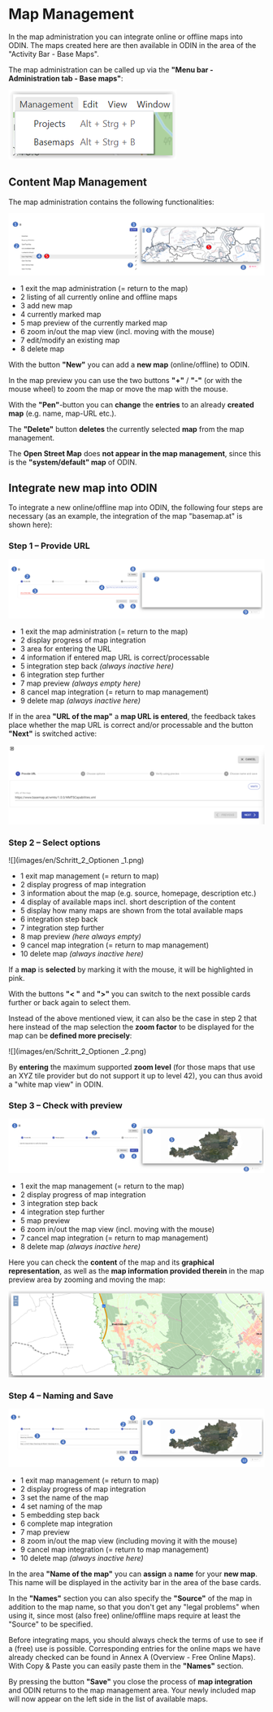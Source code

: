 # **Map Management**


In the map administration you can integrate online or offline maps into ODIN. The maps created here are then available in ODIN in the area of the "Activity Bar - Base Maps".

The map administration can be called up via the **"Menu bar - Administration tab - Base maps"**:

![](images/en/Kartenverwaltung.png)

## **Content Map Management**



The map administration contains the following functionalities:

![](images/en/Inhalt_Kartenverwaltung.png)

- <span class="blue">1</span> exit the map administration (= return to the map)
- <span class="blue">2</span> listing of all currently online and offline maps
- <span class="blue">3</span> add new map
- <span class="blue">4</span> currently marked map
- <span class="red">5</span> map preview of the currently marked map
- <span class="blue">6</span> zoom in/out the map view (incl. moving with the mouse)
- <span class="blue">7</span> edit/modify an existing map
- <span class="blue">8</span> delete map



With the button **"New"** you can add a **new map** (online/offline) to ODIN.

In the map preview you can use the two buttons **"+"** / **"-"** (or with the mouse wheel) to zoom the map or move the map with the mouse.

With the **"Pen"**-button you can **change** the **entries** to an already **created map** (e.g. name, map-URL etc.).

The **"Delete"** button **deletes** the currently selected **map** from the map management.

The **Open Street Map** does **not appear in the map management**, since this is the **"system/default" map** of ODIN.





## **Integrate new map into ODIN**



To integrate a new online/offline map into ODIN, the following four steps are necessary (as an example, the integration of the map "basemap.at" is shown here):



### **Step 1 – Provide URL**

![](images/en/Schritt_1_URL_1.png)

- <span class="blue">1</span> exit the map administration (= return to the map)
- <span class="blue">2</span> display progress of map integration
- <span class="blue">3</span> area for entering the URL
- <span class="blue">4</span> information if entered map URL is correct/processable
- <span class="blue">5</span> integration step back *(always inactive here)*
- <span class="blue">6</span> integration step further
- <span class="blue">7</span> map preview *(always empty here)*
- <span class="blue">8</span> cancel map integration (= return to map management)
- <span class="blue">9</span> delete map *(always inactive here)*



If in the area **"URL of the map"** a **map URL is entered**, the feedback takes place whether the map URL is correct and/or processable and the button **"Next"** is switched active:

![](images/en/Schritt_1_URL_2.png)



### **Step 2 – Select options**

![](images/en/Schritt_2_Optionen _1.png)

- <span class="blue">1</span> exit map management (= return to map)
- <span class="blue">2</span> display progress of map integration
- <span class="blue">3</span> information about the map (e.g. source, homepage, description etc.)
- <span class="blue">4</span> display of available maps incl. short description of the content
- <span class="blue">5</span> display how many maps are shown from the total available maps
- <span class="blue">6</span> integration step back
- <span class="blue">7</span> integration step further
- <span class="blue">8</span> map preview *(here always empty)*
- <span class="blue">9</span> cancel map integration (= return to map management)
- <span class="blue">10</span> delete map *(always inactive here)*



If a **map** is **selected** by marking it with the mouse, it will be highlighted in pink.

With the buttons **"&lt; "** and **"&gt;"** you can switch to the next possible cards further or back again to select them.

Instead of the above mentioned view, it can also be the case in step 2 that here instead of the map selection the **zoom factor** to be displayed for the map can be **defined more precisely**:

![](images/en/Schritt_2_Optionen _2.png)



By **entering** the maximum supported **zoom level** (for those maps that use an XYZ tile provider but do not support it up to level 42), you can thus avoid a "white map view" in ODIN.



### **Step 3 – Check with preview**

![](images/en/Schritt_3_Vorschau_1.png)

- <span class="blue">1</span> exit the map management (= return to the map)
- <span class="blue">2</span> display progress of map integration
- <span class="blue">3</span> integration step back
- <span class="blue">4</span> integration step further
- <span class="blue">5</span> map preview
- <span class="blue">6</span> zoom in/out the map view (incl. moving with the mouse)
- <span class="blue">7</span> cancel map integration (= return to map management)
- <span class="blue">8</span> delete map *(always inactive here)*



Here you can check the **content** of the map and its **graphical representation**, as well as the **map information provided therein** in the map preview area by zooming and moving the map:

![](images/en/Schritt_3_Vorschau_2.png)



### **Step 4 – Naming and Save**

![](images/en/Schritt_4_Benennen.png)

- <span class="blue">1</span> exit map management (= return to map)
- <span class="blue">2</span> display progress of map integration
- <span class="blue">3</span> set the name of the map
- <span class="blue">4</span> set naming of the map
- <span class="blue">5</span> embedding step back
- <span class="blue">6</span> complete map integration
- <span class="blue">7</span> map preview
- <span class="blue">8</span> zoom in/out the map view (including moving it with the mouse)
- <span class="blue">9</span> cancel map integration (= return to map management)
- <span class="blue">10</span> delete map *(always inactive here)*



In the area **"Name of the map"** you can **assign** a **name** for your **new map**. This name will be displayed in the activity bar in the area of the base cards.

In the **"Names"** section you can also specify the **"Source"** of the map in addition to the map name, so that you don't get any "legal problems" when using it, since most (also free) online/offline maps require at least the "Source" to be specified.

Before integrating maps, you should always check the terms of use to see if a (free) use is possible. Corresponding entries for the online maps we have already checked can be found in Annex A (Overview - Free Online Maps). With Copy & Paste you can easily paste them in the **"Names"** section.

By pressing the button **"Save"** you close the process of **map integration** and ODIN returns to the map management area. Your newly included map will now appear on the left side in the list of available maps.
